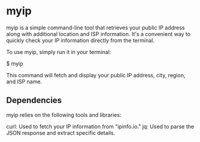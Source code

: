 # myip
myip is a simple command-line tool that retrieves your public IP address along with additional location and ISP information. It's a convenient way to quickly check your IP information directly from the terminal.

To use myip, simply run it in your terminal:

$ myip

This command will fetch and display your public IP address, city, region, and ISP name.

## Dependencies
myip relies on the following tools and libraries:

curl: Used to fetch your IP information from "ipinfo.io."
jq: Used to parse the JSON response and extract specific details.
